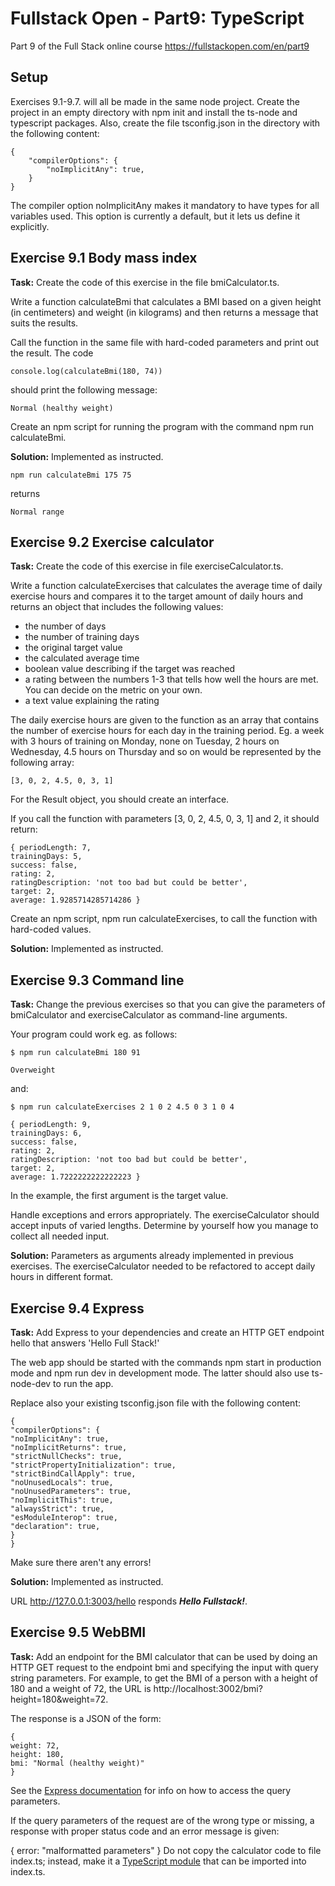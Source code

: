 # Fullstack Open - Part9: TypeScript
Part 9 of the Full Stack online course https://fullstackopen.com/en/part9

## Setup

Exercises 9.1-9.7. will all be made in the same node project. Create the project in an empty directory with npm init and install the ts-node and typescript packages. Also, create the file tsconfig.json in the directory with the following content:
```
{
    "compilerOptions": {
        "noImplicitAny": true,
    }
}
```
The compiler option noImplicitAny makes it mandatory to have types for all variables used. This option is currently a default, but it lets us define it explicitly.

## Exercise 9.1 Body mass index
**Task:**
Create the code of this exercise in the file bmiCalculator.ts.

Write a function calculateBmi that calculates a BMI based on a given height (in centimeters) and weight (in kilograms) and then returns a message that suits the results.

Call the function in the same file with hard-coded parameters and print out the result. The code
```
console.log(calculateBmi(180, 74))
```
should print the following message:
```
Normal (healthy weight)
```
Create an npm script for running the program with the command npm run calculateBmi.

**Solution:**
Implemented as instructed.

``` 
npm run calculateBmi 175 75 
```
returns
```
Normal range
```

## Exercise 9.2 Exercise calculator
**Task:**
Create the code of this exercise in file exerciseCalculator.ts.

Write a function calculateExercises that calculates the average time of daily exercise hours and compares it to the target amount of daily hours and returns an object that includes the following values:

- the number of days
- the number of training days
- the original target value
- the calculated average time
- boolean value describing if the target was reached
- a rating between the numbers 1-3 that tells how well the hours are met. You can decide on the metric on your own.
- a text value explaining the rating

The daily exercise hours are given to the function as an array that contains the number of exercise hours for each day in the training period. Eg. a week with 3 hours of training on Monday, none on Tuesday, 2 hours on Wednesday, 4.5 hours on Thursday and so on would be represented by the following array:
```
[3, 0, 2, 4.5, 0, 3, 1]
```
For the Result object, you should create an interface.

If you call the function with parameters [3, 0, 2, 4.5, 0, 3, 1] and 2, it should return:
```
{ periodLength: 7,
trainingDays: 5,
success: false,
rating: 2,
ratingDescription: 'not too bad but could be better',
target: 2,
average: 1.9285714285714286 }
```
Create an npm script, npm run calculateExercises, to call the function with hard-coded values.

**Solution:**
Implemented as instructed.

## Exercise 9.3 Command line
**Task:**
Change the previous exercises so that you can give the parameters of bmiCalculator and exerciseCalculator as command-line arguments.

Your program could work eg. as follows:
```
$ npm run calculateBmi 180 91

Overweight
```
and:
```
$ npm run calculateExercises 2 1 0 2 4.5 0 3 1 0 4

{ periodLength: 9,
trainingDays: 6,
success: false,
rating: 2,
ratingDescription: 'not too bad but could be better',
target: 2,
average: 1.7222222222222223 }
```
In the example, the first argument is the target value.

Handle exceptions and errors appropriately. The exerciseCalculator should accept inputs of varied lengths. Determine by yourself how you manage to collect all needed input.

**Solution:**
Parameters as arguments already implemented in previous exercises. The exerciseCalculator needed to be refactored to accept daily hours in different format.

## Exercise 9.4 Express
**Task:**
Add Express to your dependencies and create an HTTP GET endpoint hello that answers 'Hello Full Stack!'

The web app should be started with the commands npm start in production mode and npm run dev in development mode. The latter should also use ts-node-dev to run the app.

Replace also your existing tsconfig.json file with the following content:
```
{
"compilerOptions": {
"noImplicitAny": true,
"noImplicitReturns": true,
"strictNullChecks": true,
"strictPropertyInitialization": true,
"strictBindCallApply": true,
"noUnusedLocals": true,
"noUnusedParameters": true,
"noImplicitThis": true,
"alwaysStrict": true,
"esModuleInterop": true,
"declaration": true,
}
}
```
Make sure there aren't any errors!

**Solution:**
Implemented as instructed.

URL http://127.0.0.1:3003/hello responds ***Hello Fullstack!***.

## Exercise 9.5 WebBMI
**Task:**
Add an endpoint for the BMI calculator that can be used by doing an HTTP GET request to the endpoint bmi and specifying the input with query string parameters. For example, to get the BMI of a person with a height of 180 and a weight of 72, the URL is http://localhost:3002/bmi?height=180&weight=72.

The response is a JSON of the form:
```
{
weight: 72,
height: 180,
bmi: "Normal (healthy weight)"
}
```
See the [Express documentation](http://expressjs.com/en/5x/api.html#req.query) for info on how to access the query parameters.

If the query parameters of the request are of the wrong type or missing, a response with proper status code and an error message is given:

{
error: "malformatted parameters"
}
Do not copy the calculator code to file index.ts; instead, make it a [TypeScript module](https://www.typescriptlang.org/docs/handbook/modules.html) that can be imported into index.ts.
